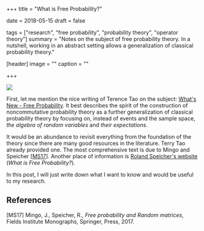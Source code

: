 +++
title = "What is Free Probability?"

date = 2018-05-15
draft = false

tags = ["research", "free probability", "probability theory", "operator theory"]
summary = "Notes on the subject of free probability theory. In a nutshell, working in an abstract setting allows a generalization of classical probability theory."

[header]
image = ""
caption = ""

+++

<img src="/img/sad_dice.png">

First, let me mention the nice writing of Terence Tao on the subject: [What's New - Free Probability](https://terrytao.wordpress.com/2010/02/10/245a-notes-5-free-probability/). It best describes the spirit of the construction of noncommutative probability theory as a further generalization of classical probability theory by focusing on, instead of events and the sample space, _the algebra of random variables_ and _their expectations_. 

It would be an abundance to revisit everything from the foundation of the theory since there are many good resources in the literature. Terry Tao already provided one. The most comprehensive text is due to Mingo and Speicher [[MS17](#MS17)]. Another place of information is [Roland Speicher's website](https://www.math.uni-sb.de/ag/speicher/ueberFWTE.html) (_What is Free Probability?_). 

In this post, I will just write down what I want to know and would be useful to my research.


## References

[<a class="biblio" id="MS17">MS17</a>] Mingo, J., Speicher, R., _Free probability and Random matrices_, Fields Institute Monographs, Springer, Press, 2017.
